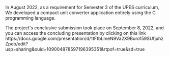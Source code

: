 In August 2022, as a requirement for Semester 3 of the UPES curriculum, We developed a compact unit converter application entirely using the C programming language.
<p>The project's conclusive submission took place on September 8, 2022, and you can access the concluding presentation by clicking on this link 
https://docs.google.com/presentation/d/1tFtbLmeN9Va2X9Buro159SUfjuhzZpeb/edit?usp=sharing&ouid=109004878597196395351&rtpof=true&sd=true